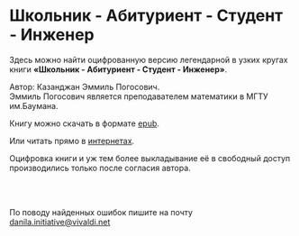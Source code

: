 # Школьник - Абитуриент - Студент - Инженер
Здесь можно найти оцифрованную версию легендарной в узких кругах книги **«Школьник - Абитуриент - Студент - Инженер»**.   

Автор: Казанджан Эммиль Погосович.   
Эммиль Погосович является преподавателем математики в МГТУ им.Баумана.  

Книгу можно скачать в форматe
[epub](https://github.com/danila-initiative/Schoolboy-Applicant-Student-Engineer/raw/main/%D0%A8%D0%BA%D0%BE%D0%BB%D1%8C%D0%BD%D0%B8%D0%BA%20%E2%80%94%20%D0%90%D0%B1%D0%B8%D1%82%D1%83%D1%80%D0%B8%D0%B5%D0%BD%D1%82%20%E2%80%94%20%D0%A1%D1%82%D1%83%D0%B4%D0%B5%D0%BD%D1%82%20%E2%80%94%20%D0%98%D0%BD%D0%B6%D0%B5%D0%BD%D0%B5%D1%80.epub).

Или читать прямо в [интернетах](https://danila-initiative.github.io/Schoolboy-Applicant-Student-Engineer.html).

Оцифровка книги и уж тем более выкладывание её в свободный доступ производились только после согласия автора.  


<br>
<br>

По поводу найденных ошибок пишите на почту danila.initiative@vivaldi.net
